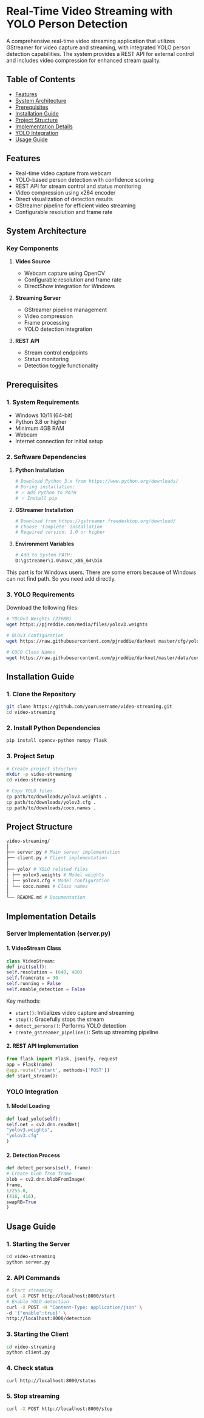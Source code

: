 # Real-Time Video Streaming with YOLO Person Detection

A comprehensive real-time video streaming application that utilizes GStreamer for video capture and streaming, with integrated YOLO person detection capabilities. The system provides a REST API for external control and includes video compression for enhanced stream quality.

## Table of Contents
- [Features](#features)
- [System Architecture](#system-architecture)
- [Prerequisites](#prerequisites)
- [Installation Guide](#installation-guide)
- [Project Structure](#project-structure)
- [Implementation Details](#implementation-details)
- [YOLO Integration](#yolo-integration)
- [Usage Guide](#usage-guide)

## Features
- Real-time video capture from webcam
- YOLO-based person detection with confidence scoring
- REST API for stream control and status monitoring
- Video compression using x264 encoder
- Direct visualization of detection results
- GStreamer pipeline for efficient video streaming
- Configurable resolution and frame rate

## System Architecture

### Key Components
1. **Video Source**
   - Webcam capture using OpenCV
   - Configurable resolution and frame rate
   - DirectShow integration for Windows

2. **Streaming Server**
   - GStreamer pipeline management
   - Video compression
   - Frame processing
   - YOLO detection integration

3. **REST API**
   - Stream control endpoints
   - Status monitoring
   - Detection toggle functionality

## Prerequisites

### 1. System Requirements
- Windows 10/11 (64-bit)
- Python 3.8 or higher
- Minimum 4GB RAM
- Webcam
- Internet connection for initial setup

### 2. Software Dependencies
1. **Python Installation**
   ```bash
   # Download Python 3.x from https://www.python.org/downloads/
   # During installation:
   # ✓ Add Python to PATH
   # ✓ Install pip
   ```

2. **GStreamer Installation**
   ```bash
   # Download from https://gstreamer.freedesktop.org/download/
   # Choose 'Complete' installation
   # Required version: 1.0 or higher
   ```

3. **Environment Variables**
   ```bash
   # Add to System PATH:
   D:\gstreamer\1.0\msvc_x86_64\bin
   ```
This part is for Windows users. There are some errors because of Windows can not find path. So you need add directly.

### 3. YOLO Requirements
Download the following files:

```bash
# YOLOv3 Weights (236MB)
wget https://pjreddie.com/media/files/yolov3.weights

# OLOv3 Configuration
wget https://raw.githubusercontent.com/pjreddie/darknet master/cfg/yolov3.cfg

# COCO Class Names
wget https://raw.githubusercontent.com/pjreddie/darknet/master/data/coco.names
```

## Installation Guide

### 1. Clone the Repository

```bash
git clone https://github.com/yourusername/video-streaming.git
cd video-streaming
```

### 2. Install Python Dependencies

```bash
pip install opencv-python numpy flask
```

### 3. Project Setup

```bash
# Create project structure
mkdir -p video-streaming
cd video-streaming

# Copy YOLO files
cp path/to/downloads/yolov3.weights .
cp path/to/downloads/yolov3.cfg .
cp path/to/downloads/coco.names .
```

## Project Structure

```bash
video-streaming/
│
├── server.py # Main server implementation
├── client.py # Client implementation
│
├── yolo/ # YOLO related files
│ ├── yolov3.weights # Model weights
│ ├── yolov3.cfg # Model configuration
│ └── coco.names # Class names
│
└── README.md # Documentation
```

## Implementation Details

### Server Implementation (server.py)

#### 1. VideoStream Class

```python
class VideoStream:
def init(self):
self.resolution = (640, 480)
self.framerate = 30
self.running = False
self.enable_detection = False
```

Key methods:
- `start()`: Initializes video capture and streaming
- `stop()`: Gracefully stops the stream
- `detect_persons()`: Performs YOLO detection
- `create_gstreamer_pipeline()`: Sets up streaming pipeline

#### 2. REST API Implementation

```python
from flask import Flask, jsonify, request
app = Flask(name)
@app.route('/start', methods=['POST'])
def start_stream():
```

### YOLO Integration

#### 1. Model Loading

```python
def load_yolo(self):
self.net = cv2.dnn.readNet(
"yolov3.weights",
"yolov3.cfg"
)
```

#### 2. Detection Process

```python
def detect_persons(self, frame):
# Create blob from frame
blob = cv2.dnn.blobFromImage(
frame,
1/255.0,
(416, 416),
swapRB=True
)
```

## Usage Guide

### 1. Starting the Server

```bash
cd video-streaming
python server.py
```

### 2. API Commands

```bash
# Start streaming
curl -X POST http://localhost:8000/start
# Enable YOLO detection
curl -X POST -H "Content-Type: application/json" \
-d '{"enable":true}' \
http://localhost:8000/detection
```

### 3. Starting the Client

```bash
cd video-streaming
python client.py
```

### 4. Check status

```bash
curl http://localhost:8000/status
```

### 5. Stop streaming

```bash
curl -X POST http://localhost:8000/stop
```